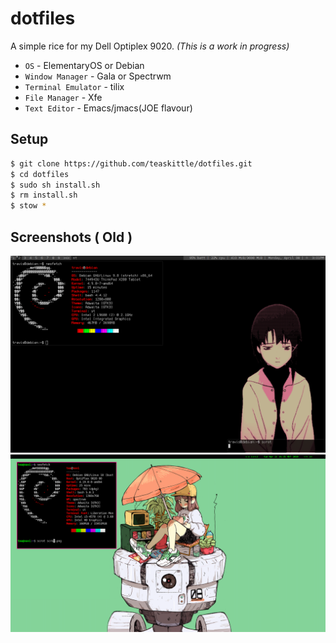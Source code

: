 # dotfiles

A simple rice for my Dell Optiplex 9020. _(This is a work in progress)_

* `OS` - ElementaryOS or Debian
* `Window Manager` - Gala or Spectrwm
* `Terminal Emulator` - tilix
* `File Manager` - Xfe
* `Text Editor` - Emacs/jmacs(JOE flavour)

## Setup
```bash
$ git clone https://github.com/teaskittle/dotfiles.git
$ cd dotfiles
$ sudo sh install.sh
$ rm install.sh
$ stow *
```

## Screenshots ( Old )
<img src="screenshots/screen1.png" alt="screen1" width="640"/>
<img src="screenshots/screen2.png" alt="screen2" width="640"/>
